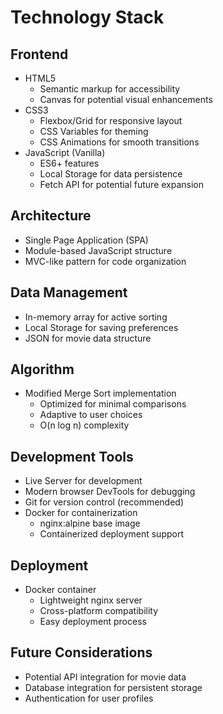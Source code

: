 # Technology Stack

## Frontend
- HTML5
  - Semantic markup for accessibility
  - Canvas for potential visual enhancements
- CSS3
  - Flexbox/Grid for responsive layout
  - CSS Variables for theming
  - CSS Animations for smooth transitions
- JavaScript (Vanilla)
  - ES6+ features
  - Local Storage for data persistence
  - Fetch API for potential future expansion

## Architecture
- Single Page Application (SPA)
- Module-based JavaScript structure
- MVC-like pattern for code organization

## Data Management
- In-memory array for active sorting
- Local Storage for saving preferences
- JSON for movie data structure

## Algorithm
- Modified Merge Sort implementation
  - Optimized for minimal comparisons
  - Adaptive to user choices
  - O(n log n) complexity

## Development Tools
- Live Server for development
- Modern browser DevTools for debugging
- Git for version control (recommended)
- Docker for containerization
  - nginx:alpine base image
  - Containerized deployment support

## Deployment
- Docker container
  - Lightweight nginx server
  - Cross-platform compatibility
  - Easy deployment process

## Future Considerations
- Potential API integration for movie data
- Database integration for persistent storage
- Authentication for user profiles
